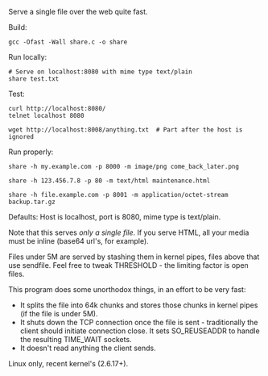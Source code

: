 
Serve a single file over the web quite fast.

Build:

    gcc -Ofast -Wall share.c -o share

Run locally:

    # Serve on localhost:8080 with mime type text/plain
    share test.txt

Test:

    curl http://localhost:8080/
    telnet localhost 8080

    wget http://localhost:8008/anything.txt  # Part after the host is ignored

Run properly:

    share -h my.example.com -p 8000 -m image/png come_back_later.png

    share -h 123.456.7.8 -p 80 -m text/html maintenance.html

    share -h file.example.com -p 8001 -m application/octet-stream backup.tar.gz

Defaults: Host is localhost, port is 8080, mime type is text/plain.

Note that this serves _only a single file_. If you serve HTML, all your media must be inline (base64 url's, for example).

Files under 5M are served by stashing them in kernel pipes, files above that use sendfile. Feel free to tweak THRESHOLD - the limiting factor is open files.

This program does some unorthodox things, in an effort to be very fast:

 - It splits the file into 64k chunks and stores those chunks in kernel pipes (if the file is under 5M).
 - It shuts down the TCP connection once the file is sent - traditionally the client should initiate connection close. It sets SO_REUSEADDR to handle the resulting TIME_WAIT sockets.
 - It doesn't read anything the client sends.

Linux only, recent kernel's (2.6.17+).
